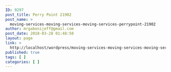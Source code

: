 ```yaml
---
ID: 9297
post_title: Perry Point 21902
post_name: >
  moving-services-moving-services-moving-services-perrypoint-21902
author: mrgabonijeff@gmail.com
post_date: 2018-03-28 01:48:50
layout: page
link: >
  http://localhost/wordpress/moving-services-moving-services-moving-services-perrypoint-21902/
published: true
tags: [ ]
categories: [ ]
---
```

